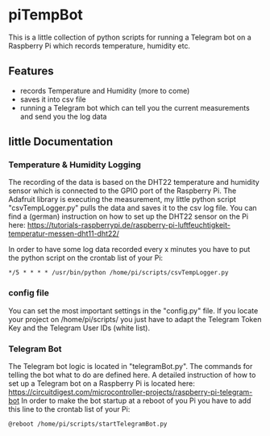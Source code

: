 # piTempBot
This is a little collection of python scripts for running a Telegram bot on a Raspberry Pi which records temperature, humidity etc.
<!--- with a little web interface--->

## Features

*  records Temperature and Humidity (more to come)
*  saves it into csv file
*  running a Telegram bot which can tell you the current measurements and send you the log data
<!---*  has a little web interface to show you the statisics (currently in progress)--->

## little Documentation

### Temperature & Humidity Logging

The recording of the data is based on the DHT22 temperature and humidity sensor which is connected to the GPIO port of the Raspberry Pi. The Adafruit library is executing the measurement, my little python script "csvTempLogger.py" pulls the data and saves it to the csv log file.
You can find a (german) instruction on how to set up the DHT22 sensor on the Pi here: https://tutorials-raspberrypi.de/raspberry-pi-luftfeuchtigkeit-temperatur-messen-dht11-dht22/

In order to have some log data recorded every x minutes you have to put the python script on the crontab list of your Pi:
```
*/5 * * * * /usr/bin/python /home/pi/scripts/csvTempLogger.py
```

### config file

You can set the most important settings in the "config.py" file. If you locate your project on /home/pi/scripts/ you just have to adapt the Telegram Token Key and the Telegram User IDs (white list).

### Telegram Bot

The Telegram bot logic is located in "telegramBot.py". The commands for telling the bot what to do are defined here. A detailed instruction of how to set up a Telegram bot on a Raspberry Pi is located here: https://circuitdigest.com/microcontroller-projects/raspberry-pi-telegram-bot
In order to make the bot startup at a reboot of you Pi you have to add this line to the crontab list of your Pi:
```
@reboot /home/pi/scripts/startTelegramBot.py
```
